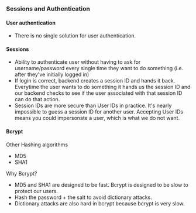 ### Sessions and Authentication

#### User authentication

- There is no single solution for user authentication.

#### Sessions

- Ability to authenticate user without having to ask for username/password every single time they want to do something (i.e. after they've initially logged in)
- If login is correct, backend creates a session ID and hands it back. Everytime the user wants to do something it hands us the session ID and our backend checks to see if the user associated with that session ID can do that action.
- Session IDs are more secure than User IDs in practice. It's nearly impossible to guess a session ID for another user. Accepting User IDs means you could impersonate a user, which is what we do not want.

#### Bcrypt 

Other Hashing algorithms

- MD5
- SHA1

Why Bcrypt?

- MD5 and SHA1 are designed to be fast. Bcrypt is designed to be slow to protect our users.
- Hash the password + the salt to avoid dictionary attacks.
- Dictionary attacks are also hard in bcrypt because bcrypt is very slow.




